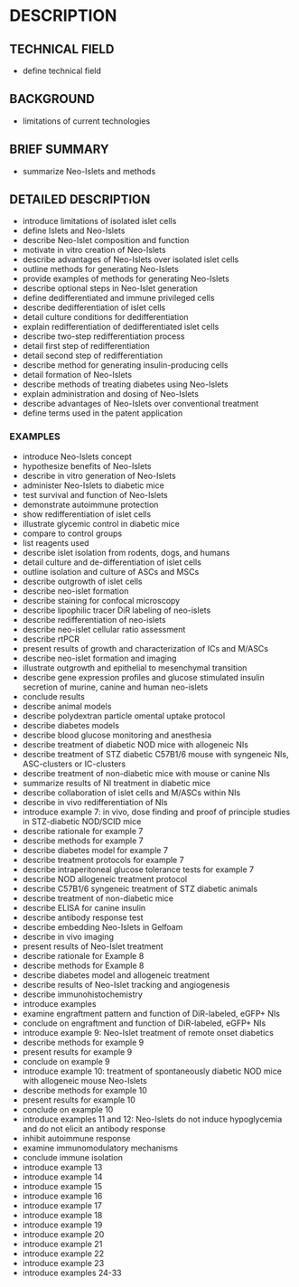 # DESCRIPTION

## TECHNICAL FIELD

- define technical field

## BACKGROUND

- limitations of current technologies

## BRIEF SUMMARY

- summarize Neo-Islets and methods

## DETAILED DESCRIPTION

- introduce limitations of isolated islet cells
- define Islets and Neo-Islets
- describe Neo-Islet composition and function
- motivate in vitro creation of Neo-Islets
- describe advantages of Neo-Islets over isolated islet cells
- outline methods for generating Neo-Islets
- provide examples of methods for generating Neo-Islets
- describe optional steps in Neo-Islet generation
- define dedifferentiated and immune privileged cells
- describe dedifferentiation of islet cells
- detail culture conditions for dedifferentiation
- explain redifferentiation of dedifferentiated islet cells
- describe two-step redifferentiation process
- detail first step of redifferentiation
- detail second step of redifferentiation
- describe method for generating insulin-producing cells
- detail formation of Neo-Islets
- describe methods of treating diabetes using Neo-Islets
- explain administration and dosing of Neo-Islets
- describe advantages of Neo-Islets over conventional treatment
- define terms used in the patent application

### EXAMPLES

- introduce Neo-Islets concept
- hypothesize benefits of Neo-Islets
- describe in vitro generation of Neo-Islets
- administer Neo-Islets to diabetic mice
- test survival and function of Neo-Islets
- demonstrate autoimmune protection
- show redifferentiation of islet cells
- illustrate glycemic control in diabetic mice
- compare to control groups
- list reagents used
- describe islet isolation from rodents, dogs, and humans
- detail culture and de-differentiation of islet cells
- outline isolation and culture of ASCs and MSCs
- describe outgrowth of islet cells
- describe neo-islet formation
- describe staining for confocal microscopy
- describe lipophilic tracer DiR labeling of neo-islets
- describe redifferentiation of neo-islets
- describe neo-islet cellular ratio assessment
- describe rtPCR
- present results of growth and characterization of ICs and M/ASCs
- describe neo-islet formation and imaging
- illustrate outgrowth and epithelial to mesenchymal transition
- describe gene expression profiles and glucose stimulated insulin secretion of murine, canine and human neo-islets
- conclude results
- describe animal models
- describe polydextran particle omental uptake protocol
- describe diabetes models
- describe blood glucose monitoring and anesthesia
- describe treatment of diabetic NOD mice with allogeneic NIs
- describe treatment of STZ diabetic C57B1/6 mouse with syngeneic NIs, ASC-clusters or IC-clusters
- describe treatment of non-diabetic mice with mouse or canine NIs
- summarize results of NI treatment in diabetic mice
- describe collaboration of islet cells and M/ASCs within NIs
- describe in vivo redifferentiation of NIs
- introduce example 7: in vivo, dose finding and proof of principle studies in STZ-diabetic NOD/SCID mice
- describe rationale for example 7
- describe methods for example 7
- describe diabetes model for example 7
- describe treatment protocols for example 7
- describe intraperitoneal glucose tolerance tests for example 7
- describe NOD allogeneic treatment protocol
- describe C57B1/6 syngeneic treatment of STZ diabetic animals
- describe treatment of non-diabetic mice
- describe ELISA for canine insulin
- describe antibody response test
- describe embedding Neo-Islets in Gelfoam
- describe in vivo imaging
- present results of Neo-Islet treatment
- describe rationale for Example 8
- describe methods for Example 8
- describe diabetes model and allogeneic treatment
- describe results of Neo-Islet tracking and angiogenesis
- describe immunohistochemistry
- introduce examples
- examine engraftment pattern and function of DiR-labeled, eGFP+ NIs
- conclude on engraftment and function of DiR-labeled, eGFP+ NIs
- introduce example 9: Neo-Islet treatment of remote onset diabetics
- describe methods for example 9
- present results for example 9
- conclude on example 9
- introduce example 10: treatment of spontaneously diabetic NOD mice with allogeneic mouse Neo-Islets
- describe methods for example 10
- present results for example 10
- conclude on example 10
- introduce examples 11 and 12: Neo-Islets do not induce hypoglycemia and do not elicit an antibody response
- inhibit autoimmune response
- examine immunomodulatory mechanisms
- conclude immune isolation
- introduce example 13
- introduce example 14
- introduce example 15
- introduce example 16
- introduce example 17
- introduce example 18
- introduce example 19
- introduce example 20
- introduce example 21
- introduce example 22
- introduce example 23
- introduce examples 24-33

